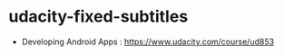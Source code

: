udacity-fixed-subtitles
=======================

 * Developing Android Apps : https://www.udacity.com/course/ud853

